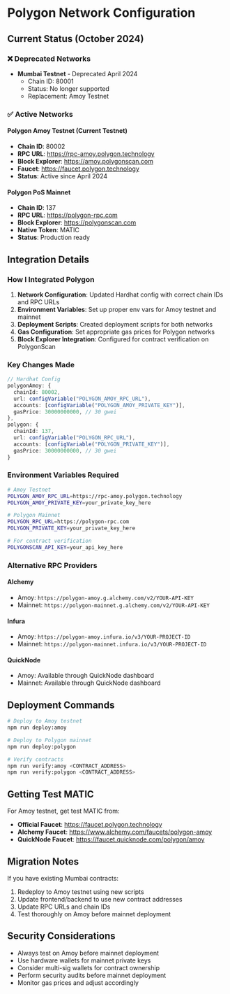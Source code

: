 # Polygon Network Configuration

## Current Status (October 2024)

### ❌ Deprecated Networks
- **Mumbai Testnet** - Deprecated April 2024
  - Chain ID: 80001
  - Status: No longer supported
  - Replacement: Amoy Testnet

### ✅ Active Networks

#### Polygon Amoy Testnet (Current Testnet)
- **Chain ID**: 80002
- **RPC URL**: https://rpc-amoy.polygon.technology
- **Block Explorer**: https://amoy.polygonscan.com
- **Faucet**: https://faucet.polygon.technology
- **Status**: Active since April 2024

#### Polygon PoS Mainnet
- **Chain ID**: 137
- **RPC URL**: https://polygon-rpc.com
- **Block Explorer**: https://polygonscan.com
- **Native Token**: MATIC
- **Status**: Production ready

## Integration Details

### How I Integrated Polygon

1. **Network Configuration**: Updated Hardhat config with correct chain IDs and RPC URLs
2. **Environment Variables**: Set up proper env vars for Amoy testnet and mainnet
3. **Deployment Scripts**: Created deployment scripts for both networks
4. **Gas Configuration**: Set appropriate gas prices for Polygon networks
5. **Block Explorer Integration**: Configured for contract verification on PolygonScan

### Key Changes Made

```typescript
// Hardhat Config
polygonAmoy: {
  chainId: 80002,
  url: configVariable("POLYGON_AMOY_RPC_URL"),
  accounts: [configVariable("POLYGON_AMOY_PRIVATE_KEY")],
  gasPrice: 30000000000, // 30 gwei
},
polygon: {
  chainId: 137,
  url: configVariable("POLYGON_RPC_URL"), 
  accounts: [configVariable("POLYGON_PRIVATE_KEY")],
  gasPrice: 30000000000, // 30 gwei
}
```

### Environment Variables Required

```bash
# Amoy Testnet
POLYGON_AMOY_RPC_URL=https://rpc-amoy.polygon.technology
POLYGON_AMOY_PRIVATE_KEY=your_private_key_here

# Polygon Mainnet  
POLYGON_RPC_URL=https://polygon-rpc.com
POLYGON_PRIVATE_KEY=your_private_key_here

# For contract verification
POLYGONSCAN_API_KEY=your_api_key_here
```

### Alternative RPC Providers

#### Alchemy
- Amoy: `https://polygon-amoy.g.alchemy.com/v2/YOUR-API-KEY`
- Mainnet: `https://polygon-mainnet.g.alchemy.com/v2/YOUR-API-KEY`

#### Infura
- Amoy: `https://polygon-amoy.infura.io/v3/YOUR-PROJECT-ID`
- Mainnet: `https://polygon-mainnet.infura.io/v3/YOUR-PROJECT-ID`

#### QuickNode
- Amoy: Available through QuickNode dashboard
- Mainnet: Available through QuickNode dashboard

## Deployment Commands

```bash
# Deploy to Amoy testnet
npm run deploy:amoy

# Deploy to Polygon mainnet
npm run deploy:polygon

# Verify contracts
npm run verify:amoy <CONTRACT_ADDRESS>
npm run verify:polygon <CONTRACT_ADDRESS>
```

## Getting Test MATIC

For Amoy testnet, get test MATIC from:
- **Official Faucet**: https://faucet.polygon.technology
- **Alchemy Faucet**: https://www.alchemy.com/faucets/polygon-amoy
- **QuickNode Faucet**: https://faucet.quicknode.com/polygon/amoy

## Migration Notes

If you have existing Mumbai contracts:
1. Redeploy to Amoy testnet using new scripts
2. Update frontend/backend to use new contract addresses
3. Update RPC URLs and chain IDs
4. Test thoroughly on Amoy before mainnet deployment

## Security Considerations

- Always test on Amoy before mainnet deployment
- Use hardware wallets for mainnet private keys
- Consider multi-sig wallets for contract ownership
- Perform security audits before mainnet deployment
- Monitor gas prices and adjust accordingly